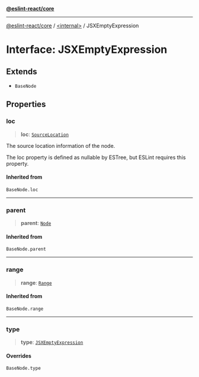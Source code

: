 [**@eslint-react/core**](../../README.md)

***

[@eslint-react/core](../../README.md) / [\<internal\>](../README.md) / JSXEmptyExpression

# Interface: JSXEmptyExpression

## Extends

- `BaseNode`

## Properties

### loc

> **loc**: [`SourceLocation`](SourceLocation.md)

The source location information of the node.

The loc property is defined as nullable by ESTree, but ESLint requires this property.

#### Inherited from

`BaseNode.loc`

***

### parent

> **parent**: [`Node`](../type-aliases/Node.md)

#### Inherited from

`BaseNode.parent`

***

### range

> **range**: [`Range`](../type-aliases/Range.md)

#### Inherited from

`BaseNode.range`

***

### type

> **type**: [`JSXEmptyExpression`](../README.md#jsxemptyexpression)

#### Overrides

`BaseNode.type`
